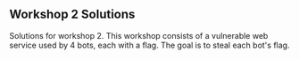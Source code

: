 ## Workshop 2 Solutions
Solutions for workshop 2. This workshop consists of a vulnerable web service used by 4 bots, each with a flag. The goal is to steal each bot's flag.
